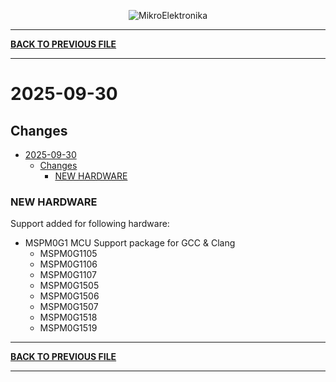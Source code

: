 <p align="center">
  <img src="http://www.mikroe.com/img/designs/beta/logo_small.png?raw=true" alt="MikroElektronika"/>
</p>

---

**[BACK TO PREVIOUS FILE](../changelog.md)**

---

# 2025-09-30

## Changes

- [2025-09-30](#2025-09-30)
  - [Changes](#changes)
    - [NEW HARDWARE](#new-hardware)

### NEW HARDWARE

Support added for following hardware:

+ MSPM0G1 MCU Support package for GCC & Clang
  + MSPM0G1105
  + MSPM0G1106
  + MSPM0G1107
  + MSPM0G1505
  + MSPM0G1506
  + MSPM0G1507
  + MSPM0G1518
  + MSPM0G1519

---

**[BACK TO PREVIOUS FILE](../changelog.md)**

---
